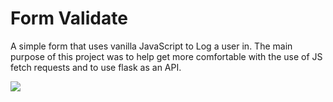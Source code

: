 # Form Validate
A simple form that uses vanilla JavaScript to Log a user in. The main purpose of this project was to help get more comfortable with the use of JS fetch requests and to use flask as an API.

![](https://media.giphy.com/media/lxcytRK4ZD6mg9sI2k/giphy.gif)
